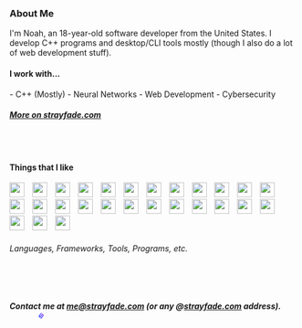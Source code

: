 <div style="padding-bottom: 22px"></div>

<h3>About Me</h3>

I'm Noah, an 18-year-old software developer from the United States.
I develop C++ programs and desktop/CLI tools mostly (though I also do a lot of web development stuff).

<h4>I work with...</h4>
 - C++ (Mostly)
 - Neural Networks
 - Web Development
 - Cybersecurity

##### [**More on strayfade.com**](https://strayfade.com/)

<div style="padding-bottom: 12px"></div>

#

#### **Things that I like**

<p>

<img src="https://cdn.jsdelivr.net/gh/devicons/devicon/icons/cplusplus/cplusplus-original.svg" width="26px" height="26px" style="padding-right:10px;"/>
<img src="https://cdn.jsdelivr.net/gh/devicons/devicon/icons/c/c-original.svg" width="26px" height="26px" style="padding-right:10px;" />
<img src="https://cdn.jsdelivr.net/gh/devicons/devicon/icons/csharp/csharp-original.svg" width="26px" height="26px" style="padding-right:10px;"/>
<img src="https://cdn.jsdelivr.net/gh/devicons/devicon/icons/nodejs/nodejs-original.svg" width="26px" height="26px" style="padding-right:10px;" />
<img src="https://cdn.jsdelivr.net/gh/devicons/devicon/icons/mongodb/mongodb-original.svg" width="26px" height="26px" style="padding-right:10px;" />
<img src="https://cdn.jsdelivr.net/gh/devicons/devicon/icons/html5/html5-original.svg" width="26px" height="26px"  style="padding-right:10px;"/>
<img src="https://cdn.jsdelivr.net/gh/devicons/devicon/icons/css3/css3-original.svg"  width="26px" height="26px" style="padding-right:10px;"/>
<img src="https://cdn.jsdelivr.net/gh/devicons/devicon/icons/javascript/javascript-original.svg"  width="26px" height="26px" style="padding-right:10px;"/>
<img src="https://cdn.jsdelivr.net/gh/devicons/devicon/icons/python/python-original.svg" width="26px" height="26px"  style="padding-right:10px;"/>
<img src="https://cdn.jsdelivr.net/gh/devicons/devicon/icons/visualstudio/visualstudio-plain.svg"  width="26px" height="26px" style="padding-right:10px;"/>
<img src="https://cdn.jsdelivr.net/gh/devicons/devicon/icons/vscode/vscode-original.svg"  width="26px" height="26px" style="padding-right:10px;"/>
<img src="https://cdn.jsdelivr.net/gh/devicons/devicon/icons/opencv/opencv-original.svg"  width="26px" height="26px" style="padding-right:10px;"/>
<img src="https://cdn.jsdelivr.net/gh/devicons/devicon/icons/dotnetcore/dotnetcore-original.svg" width="26px" height="26px"  style="padding-right:10px;"/>
<img src="https://cdn.jsdelivr.net/gh/devicons/devicon/icons/android/android-original.svg" width="26px" height="26px"  style="padding-right:10px;"/>
<img src="https://cdn.jsdelivr.net/gh/devicons/devicon/icons/arduino/arduino-original.svg" width="26px" height="26px" style="padding-right:10px;" />
<img src="https://cdn.jsdelivr.net/gh/devicons/devicon/icons/cmake/cmake-original.svg" width="26px" height="26px"  style="padding-right:10px;"/> 
<img src="https://cdn.jsdelivr.net/gh/devicons/devicon/icons/ubuntu/ubuntu-plain.svg" width="26px" height="26px" style="padding-right:10px;" />
<img src="https://cdn.jsdelivr.net/gh/devicons/devicon/icons/electron/electron-original.svg" width="26px" height="26px" style="padding-right:10px;"/>
<img src="https://cdn.jsdelivr.net/gh/devicons/devicon/icons/git/git-original.svg" width="26px" height="26px" style="padding-right:10px;" /> 
<img src="https://cdn.jsdelivr.net/gh/devicons/devicon/icons/npm/npm-original-wordmark.svg" width="26px" height="26px" style="padding-right:10px;"/>
<img src="https://cdn.jsdelivr.net/gh/devicons/devicon/icons/nuget/nuget-original.svg" width="26px" height="26px" style="padding-right:10px;" />
<img src="https://cdn.jsdelivr.net/gh/devicons/devicon/icons/raspberrypi/raspberrypi-original.svg" width="26px" height="26px" style="padding-right:10px;" />
<img src="https://cdn.jsdelivr.net/gh/devicons/devicon/icons/selenium/selenium-original.svg" width="26px" height="26px" style="padding-right:10px;"/>
<img src="https://cdn.jsdelivr.net/gh/devicons/devicon/icons/tensorflow/tensorflow-original.svg"  width="26px" height="26px" style="padding-right:10px;"/>
<img src="https://cdn.jsdelivr.net/gh/devicons/devicon/icons/blender/blender-original.svg" width="26px" height="26px" style="padding-right:10px;"/>
<img src="https://cdn.jsdelivr.net/gh/devicons/devicon/icons/gimp/gimp-original.svg" width="26px" height="26px" style="padding-right:10px;" />
<img src="https://cdn.jsdelivr.net/gh/devicons/devicon/icons/devicon/devicon-original.svg" width="26px" height="26px" style="padding-right:10px;" />
</p>

<h6>Languages, Frameworks, Tools, Programs, etc.</h6>

<div style="padding-bottom: 12px"></div>

#

<h5> Contact me at <strong><a href="mailto:me@strayfade.com">me@strayfade.com</a></strong> (or any @<a href="https://strayfade.com">strayfade.com</a> address).<img src="./assets/Icon.png" width="11px" height="11px" style="padding-left: 50px;"/></h5>

<div style="padding-bottom: 12px"></div>
